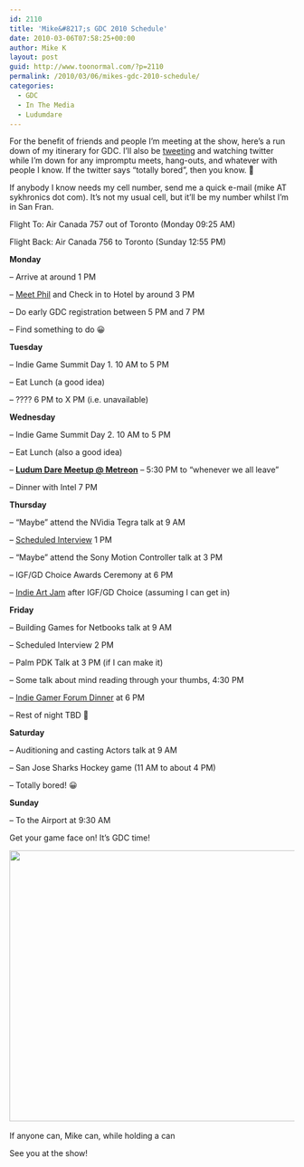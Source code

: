 ```yaml
---
id: 2110
title: 'Mike&#8217;s GDC 2010 Schedule'
date: 2010-03-06T07:58:25+00:00
author: Mike K
layout: post
guid: http://www.toonormal.com/?p=2110
permalink: /2010/03/06/mikes-gdc-2010-schedule/
categories:
  - GDC
  - In The Media
  - Ludumdare
---
```

For the benefit of friends and people I&#8217;m meeting at the show, here&#8217;s a run down of my itinerary for GDC. I&#8217;ll also be [tweeting](http://twitter.com/mikekasprzak) and watching twitter while I&#8217;m down for any impromptu meets, hang-outs, and whatever with people I know. If the twitter says &#8220;totally bored&#8221;, then you know. 🙂

If anybody I know needs my cell number, send me a quick e-mail (mike AT sykhronics dot com). It&#8217;s not my usual cell, but it&#8217;ll be my number whilst I&#8217;m in San Fran.

Flight To: Air Canada 757 out of Toronto (Monday 09:25 AM)
  
Flight Back: Air Canada 756 to Toronto (Sunday 12:55 PM)

**Monday**
  
&#8211; Arrive at around 1 PM
  
&#8211; [Meet Phil](http://www.galcon.com) and Check in to Hotel by around 3 PM
  
&#8211; Do early GDC registration between 5 PM and 7 PM
  
&#8211; Find something to do 😀

**Tuesday**
  
&#8211; Indie Game Summit Day 1. 10 AM to 5 PM
  
&#8211; Eat Lunch (a good idea)
  
&#8211; ???? 6 PM to X PM (i.e. unavailable)

**Wednesday**
  
&#8211; Indie Game Summit Day 2. 10 AM to 5 PM
  
&#8211; Eat Lunch (also a good idea)
  
&#8211; **[Ludum Dare Meetup @ Metreon](http://www.ludumdare.com/compo/2010/02/26/ludum-dare-gdc-event-wednesday-530-metreon/)** &#8211; 5:30 PM to &#8220;whenever we all leave&#8221;
  
&#8211; Dinner with Intel 7 PM

**Thursday**
  
&#8211; &#8220;Maybe&#8221; attend the NVidia Tegra talk at 9 AM
  
&#8211; [Scheduled Interview](http://software.intel.com/en-us/articles/intelgdc2010/) 1 PM
  
&#8211; &#8220;Maybe&#8221; attend the Sony Motion Controller talk at 3 PM
  
&#8211; IGF/GD Choice Awards Ceremony at 6 PM
  
&#8211; [Indie Art Jam](http://adamatomic.com/indieartjam/) after IGF/GD Choice (assuming I can get in)

**Friday**
  
&#8211; Building Games for Netbooks talk at 9 AM
  
&#8211; Scheduled Interview 2 PM
  
&#8211; Palm PDK Talk at 3 PM (if I can make it)
  
&#8211; Some talk about mind reading through your thumbs, 4:30 PM
  
&#8211; [Indie Gamer Forum Dinner](http://forums.indiegamer.com/showthread.php?t=20123&page=2) at 6 PM
  
&#8211; Rest of night TBD 🙂

**Saturday**
  
&#8211; Auditioning and casting Actors talk at 9 AM
  
&#8211; San Jose Sharks Hockey game (11 AM to about 4 PM)
  
&#8211; Totally bored! 😀

**Sunday**
  
&#8211; To the Airport at 9:30 AM

Get your game face on! It&#8217;s GDC time!

<div id="attachment_2119" style="max-width: 650px" class="wp-caption aligncenter">
  <a href="/wp-content/uploads/2010/03/MikeCan.jpg"><img src="/wp-content/uploads/2010/03/MikeCan-640x479.jpg" alt="" title="MikeCan" width="640" height="479" class="size-large wp-image-2119" srcset="/wp-content/uploads/2010/03/MikeCan-640x479.jpg 640w, /wp-content/uploads/2010/03/MikeCan-450x337.jpg 450w, /wp-content/uploads/2010/03/MikeCan.jpg 979w" sizes="(max-width: 640px) 100vw, 640px" /></a>
  
  <p class="wp-caption-text">
    If anyone can, Mike can, while holding a can
  </p>
</div>

See you at the show!
